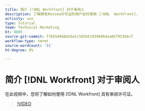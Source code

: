 ```yaml
---
title: 简介 [!DNL Workfront] 对于审阅人
description: 了解拥有Review许可证的用户如何使用 [!DNL  Workfront].
activity: use
type: Tutorial
team: Technical Marketing
kt: 8805
source-git-commit: f766549b8426e1c585b519396864aa857953b6cf
workflow-type: tm+mt
source-wordcount: '31'
ht-degree: 0%

---
```


# 简介 [!DNL Workfront] 对于审阅人

在此视频中，您将了解如何使用 [!DNL  Workfront] 具有审阅许可证。

>[!VIDEO](https://video.tv.adobe.com/v/335106/?quality=12)

